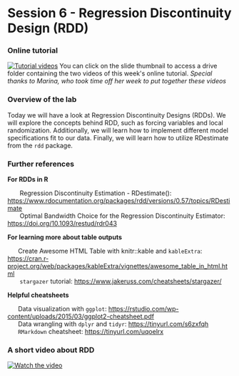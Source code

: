 # Session 6 - Regression Discontinuity Design (RDD)

### Online tutorial

[![Tutorial videos](https://user-images.githubusercontent.com/54796579/76893562-d830ac00-688c-11ea-9f8e-1a4bbdfa52fe.png)](https://drive.google.com/drive/folders/1Y9s5S_R9YNKP34kDOvaJKEZ11F2j2KEG)
You can click on the slide thumbnail to access a drive folder containing the two videos of this week's online tutorial.
*Special thanks to Marina, who took time off her week to put together these videos*

### Overview of the lab

Today we will have a look at Regression Discontinuity Designs (RDDs). We will explore the concepts behind RDD, such as forcing variables and local randomization. Additionally, we will learn how to implement different model specifications fit to our data. Finally, we will learn how to utilize RDestimate from the `rdd` package.

### Further references

**For RDDs in R**<p>
&nbsp;&nbsp;&nbsp;&nbsp;&nbsp;&nbsp; Regression Discontinuity Estimation - RDestimate(): https://www.rdocumentation.org/packages/rdd/versions/0.57/topics/RDestimate <br>
&nbsp;&nbsp;&nbsp;&nbsp;&nbsp;&nbsp; Optimal Bandwidth Choice for the Regression Discontinuity Estimator: https://doi.org/10.1093/restud/rdr043 <br>

**For learning more about table outputs** <p>
&nbsp;&nbsp;&nbsp;&nbsp;&nbsp;&nbsp;Create Awesome HTML Table with knitr::kable and `kableExtra`: https://cran.r-project.org/web/packages/kableExtra/vignettes/awesome_table_in_html.html <br>
&nbsp;&nbsp;&nbsp;&nbsp;&nbsp;&nbsp; `stargazer` tutorial: https://www.jakeruss.com/cheatsheets/stargazer/ <br>

**Helpful cheatsheets** <p>
&nbsp;&nbsp;&nbsp;&nbsp;&nbsp;&nbsp;Data visualization with `ggplot`: https://rstudio.com/wp-content/uploads/2015/03/ggplot2-cheatsheet.pdf <br>
&nbsp;&nbsp;&nbsp;&nbsp;&nbsp;&nbsp;Data wrangling with `dplyr` and `tidyr`: https://tinyurl.com/s6zxfqh <br>
&nbsp;&nbsp;&nbsp;&nbsp;&nbsp;&nbsp;`RMarkdown` cheatsheet: https://tinyurl.com/uqoelrx <p>


### A short video about RDD

[![Watch the video](https://img.youtube.com/vi/TfKwgGT2fSM/maxresdefault.jpg)](https://youtu.be/TfKwgGT2fSM)
